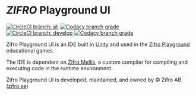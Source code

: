 # _ZIFRO_ Playground UI

[![CircleCI branch: all](https://img.shields.io/circleci/token/379c54331c6f0cf87edd79aadad56a53b8775f96/project/github/zardan/ui.svg?label=%2Fall&logo=circleci)](https://circleci.com/gh/zardan/ui)
[![Codacy branch grade](https://img.shields.io/codacy/grade/9b00237765aa42ab93c85f9b4cc06601/master.svg?label=code%20quality%20%2Fmaster&logo=codacy)](https://app.codacy.com/project/zifro/ui/dashboard?bid=12230459&token=qu58GTMiwHbjyh6&utm_source=github.com&utm_medium=referral&utm_content=zardan/compiler&utm_campaign=Badge_Grade)  
[![CircleCI branch: develop](https://img.shields.io/circleci/token/379c54331c6f0cf87edd79aadad56a53b8775f96/project/github/zardan/ui/develop.svg?label=%2Fdevelop&logo=circleci)](https://circleci.com/gh/zardan/ui)
[![Codacy branch grade](https://img.shields.io/codacy/grade/9b00237765aa42ab93c85f9b4cc06601/develop.svg?label=code%20quality%20%2Fdevelop&logo=codacy)](https://app.codacy.com/project/zifro/ui/dashboard?bid=12230464&token=qu58GTMiwHbjyh6&utm_source=github.com&utm_medium=referral&utm_content=zardan/compiler&utm_campaign=Badge_Grade)

Zifro Playground UI is an IDE built in [Unity](https://unity3d.com) and used in the [Zifro Playground](https://www.zifro.se/#playground) educational games.

The IDE is dependent on [Zifro Mellis](https://github.com/zardan/compiler), a custom compiler for compiling and executing code in the runtime environment.

Zifro Playground UI is developed, maintained, and owned by © Zifro AB ([zifro.se](https://zifro.se/))
